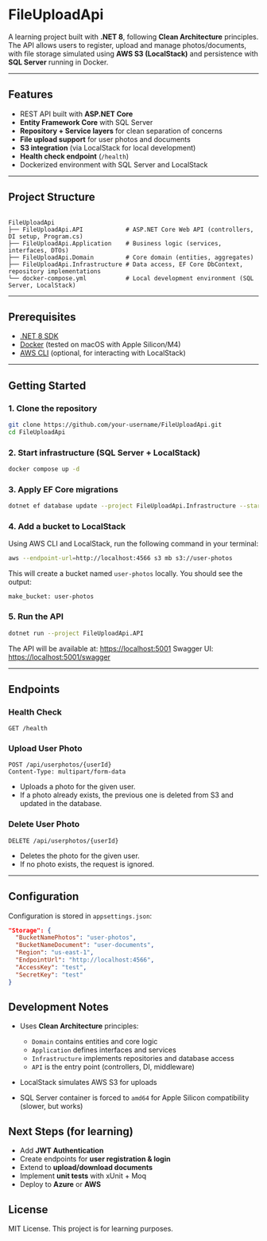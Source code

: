 
# FileUploadApi

A learning project built with **.NET 8**, following **Clean Architecture** principles.  
The API allows users to register, upload and manage photos/documents, with file storage simulated using **AWS S3 (LocalStack)** and persistence with **SQL Server** running in Docker.

---

## Features

- REST API built with **ASP.NET Core**
- **Entity Framework Core** with SQL Server
- **Repository + Service layers** for clean separation of concerns
- **File upload support** for user photos and documents
- **S3 integration** (via LocalStack for local development)
- **Health check endpoint** (`/health`)
- Dockerized environment with SQL Server and LocalStack

---

## Project Structure

```

FileUploadApi
├── FileUploadApi.API            # ASP.NET Core Web API (controllers, DI setup, Program.cs)
├── FileUploadApi.Application    # Business logic (services, interfaces, DTOs)
├── FileUploadApi.Domain         # Core domain (entities, aggregates)
├── FileUploadApi.Infrastructure # Data access, EF Core DbContext, repository implementations
└── docker-compose.yml           # Local development environment (SQL Server, LocalStack)

````

---

## Prerequisites

- [.NET 8 SDK](https://dotnet.microsoft.com/download)
- [Docker](https://www.docker.com/) (tested on macOS with Apple Silicon/M4)
- [AWS CLI](https://docs.aws.amazon.com/cli/) (optional, for interacting with LocalStack)

---

## Getting Started

### 1. Clone the repository
```bash
git clone https://github.com/your-username/FileUploadApi.git
cd FileUploadApi
````

### 2. Start infrastructure (SQL Server + LocalStack)

```bash
docker compose up -d
```

### 3. Apply EF Core migrations

```bash
dotnet ef database update --project FileUploadApi.Infrastructure --startup-project FileUploadApi.API
```

### 4. Add a bucket to LocalStack 

Using AWS CLI and LocalStack, run the following command in your terminal:

```bash
aws --endpoint-url=http://localhost:4566 s3 mb s3://user-photos
```
This will create a bucket named `user-photos` locally. You should see the output:

```
make_bucket: user-photos
```

### 5. Run the API

```bash
dotnet run --project FileUploadApi.API
```

The API will be available at: [https://localhost:5001](https://localhost:5001)
Swagger UI: [https://localhost:5001/swagger](https://localhost:5001/swagger)

---

## Endpoints

### Health Check

```http
GET /health
```

### Upload User Photo

```http
POST /api/userphotos/{userId}
Content-Type: multipart/form-data
```

* Uploads a photo for the given user.
* If a photo already exists, the previous one is deleted from S3 and updated in the database.

### Delete User Photo

```http
DELETE /api/userphotos/{userId}
```

* Deletes the photo for the given user.
* If no photo exists, the request is ignored.

---

## Configuration

Configuration is stored in `appsettings.json`:

```json
"Storage": {
  "BucketNamePhotos": "user-photos",
  "BucketNameDocument": "user-documents",
  "Region": "us-east-1",
  "EndpointUrl": "http://localhost:4566",
  "AccessKey": "test",
  "SecretKey": "test"
}
```

## Development Notes

* Uses **Clean Architecture** principles:

    * `Domain` contains entities and core logic
    * `Application` defines interfaces and services
    * `Infrastructure` implements repositories and database access
    * `API` is the entry point (controllers, DI, middleware)
* LocalStack simulates AWS S3 for uploads
* SQL Server container is forced to `amd64` for Apple Silicon compatibility (slower, but works)


## Next Steps (for learning)

* Add **JWT Authentication**
* Create endpoints for **user registration & login**
* Extend to **upload/download documents**
* Implement **unit tests** with xUnit + Moq
* Deploy to **Azure** or **AWS**


## License

MIT License.
This project is for learning purposes.
